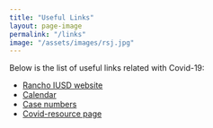 ```yaml
---
title: "Useful Links"
layout: page-image
permalink: "/links"
image: "/assets/images/rsj.jpg"
---
```


Below is the list of useful links related with Covid-19:



- [Rancho IUSD website](https://rancho.iusd.org/)    
- [Calendar](https://rancho.iusd.org/about/events)  
- [Case numbers](https://iusd.org/covid-19-resource-page/covid-19-dashboard)  
- [Covid-resource page](https://iusd.org/covid-19-resource-page)  
